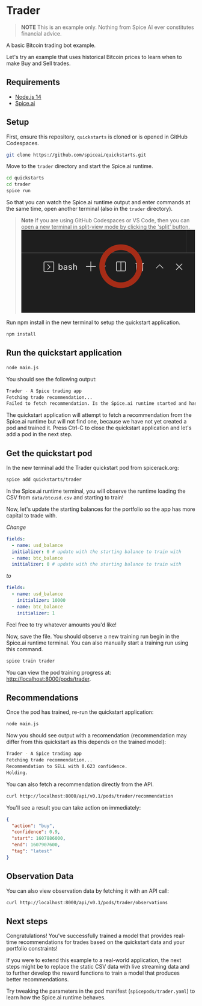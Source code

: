 # Trader

> **NOTE** This is an example only. Nothing from Spice AI ever constitutes financial advice.

A basic Bitcoin trading bot example.

Let's try an example that uses historical Bitcoin prices to learn when to make Buy and Sell trades.

## Requirements

- [Node.js 14](https://nodejs.org/)
- [Spice.ai](https://docs.spiceai.org/getting-started/install-spiceai/)

## Setup

First, ensure this repository, `quickstarts` is cloned or is opened in GitHub Codespaces.

```bash
git clone https://github.com/spiceai/quickstarts.git
```

Move to the `trader` directory and start the Spice.ai runtime.

```bash
cd quickstarts
cd trader
spice run
```

So that you can watch the Spice.ai runtime output and enter commands at the same time, open another terminal (also in the `trader` directory).

> **Note**
> If you are using GitHub Codespaces or VS Code, then you can open a new terminal in split-view mode by clicking the 'split' button.
> ![alt](/.imgs/split_terminal.png)

Run npm install in the new terminal to setup the quickstart application.

```bash
npm install
```

## Run the quickstart application

```bash
node main.js
```

You should see the following output:

```bash
Trader - A Spice trading app
Fetching trade recommendation...
Failed to fetch recommendation. Is the Spice.ai runtime started and has a pod been added?
```

The quickstart application will attempt to fetch a recommendation from the Spice.ai runtime but will not find one, because we have not yet created a pod and trained it. Press Ctrl-C to close the quickstart application and let's add a pod in the next step.

## Get the quickstart pod

In the new terminal add the Trader quickstart pod from spicerack.org:

```bash
spice add quickstarts/trader
```

In the Spice.ai runtime terminal, you will observe the runtime loading the CSV from `data/btcusd.csv` and starting to train!

Now, let's update the starting balances for the portfolio so the app has more capital to trade with.

_Change_

```yaml
fields:
  - name: usd_balance
  initializer: 0 # update with the starting balance to train with
  - name: btc_balance
  initializer: 0 # update with the starting balance to train with
```

_to_

```yaml
fields:
  - name: usd_balance
    initializer: 10000
  - name: btc_balance
    initializer: 1
```

Feel free to try whatever amounts you'd like!

Now, save the file. You should observe a new training run begin in the Spice.ai runtime terminal. You can also manually start a training run using this command.

```bash
spice train trader
```

You can view the pod training progress at: [http://localhost:8000/pods/trader](http://localhost:8000/pods/trader).

## Recommendations

Once the pod has trained, re-run the quickstart application:

```bash
node main.js
```

Now you should see output with a recomendation (recommendation may differ from this quickstart as this depends on the trained model):

```bash
Trader - A Spice trading app
Fetching trade recommendation...
Recommendation to SELL with 0.623 confidence.
Holding.
```

You can also fetch a recommendation directly from the API.

```bash
curl http://localhost:8000/api/v0.1/pods/trader/recommendation
```

You'll see a result you can take action on immediately:

```json
{
  "action": "buy",
  "confidence": 0.9,
  "start": 1607886000,
  "end": 1607907600,
  "tag": "latest"
}
```

## Observation Data

You can also view observation data by fetching it with an API call:

```bash
curl http://localhost:8000/api/v0.1/pods/trader/observations
```

## Next steps

Congratulations! You've successfully trained a model that provides real-time recommendations for trades based on the quickstart data and your portfolio constraints!

If you were to extend this example to a real-world application, the next steps might be to replace the static CSV data with live streaming data and to further develop the reward functions to train a model that produces better recommendations.

Try tweaking the parameters in the pod manifest (`spicepods/trader.yaml`) to learn how the Spice.ai runtime behaves.
